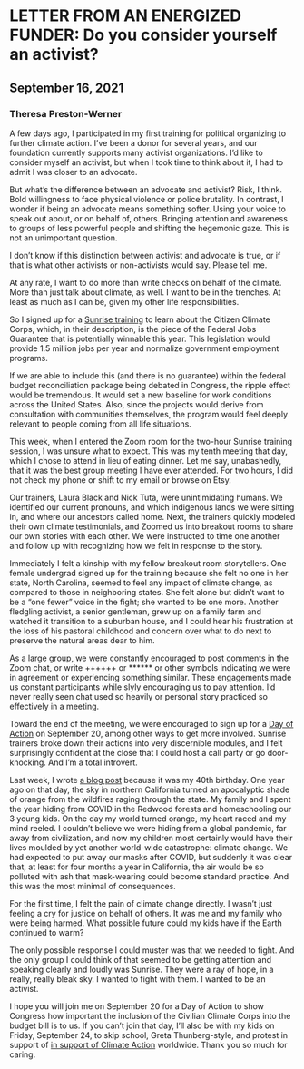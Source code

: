 
# LETTER FROM AN ENERGIZED FUNDER: Do you consider yourself an activist? 
## September 16, 2021
### Theresa Preston-Werner

A few days ago, I participated in my first training for political organizing to further climate action. I’ve been a donor for several years, and our foundation currently supports many activist organizations. I’d like to consider myself an activist, but when I took time to think about it, I had to admit I was closer to an advocate. 

But what’s the difference between an advocate and activist? Risk, I think. Bold willingness to face physical violence or police brutality. In contrast, I wonder if being an advocate means something softer. Using your voice to speak out about, or on behalf of, others. Bringing attention and awareness to groups of less powerful people and shifting the hegemonic gaze. This is not an unimportant question. 

I don’t know if this distinction between activist and advocate is true, or if that is what other activists or non-activists would say. Please tell me.

At any rate, I want to do more than write checks on behalf of the climate. More than just talk about climate, as well. I want to be in the trenches. At least as much as I can be, given my other life responsibilities.

So I signed up for a <a href="https://www.sunrisemovement.org/theory-of-change/the-ccc-explained/">Sunrise training</a> to learn about the Citizen Climate Corps, which, in their description, is the piece of the Federal Jobs Guarantee that is potentially winnable this year. This legislation would provide 1.5 million jobs per year and normalize government employment programs. 

If we are able to include this (and there is no guarantee) within the federal budget reconciliation package being debated in Congress, the ripple effect would be tremendous. It would set a new baseline for work conditions across the United States. Also, since the projects would derive from consultation with communities themselves, the program would feel deeply relevant to people coming from all life situations.

This week, when I entered the Zoom room for the two-hour Sunrise training session, I was unsure what to expect. This was my tenth meeting that day, which I chose to attend in lieu of eating dinner. Let me say, unabashedly, that it was the best group meeting I have ever attended. For two hours, I did not check my phone or shift to my email or browse on Etsy.

Our trainers, Laura Black and Nick Tuta, were unintimidating humans. We identified our current pronouns, and which indigenous lands we were sitting in, and where our ancestors called home. Next, the trainers quickly modeled their own climate testimonials, and Zoomed us into breakout rooms to share our own stories with each other. We were instructed to time one another and follow up with recognizing how we felt in response to the story. 

Immediately I felt a kinship with my fellow breakout room storytellers. One female undergrad signed up for the training because she felt no one in her state, North Carolina, seemed to feel any impact of climate change, as compared to those in neighboring states. She felt alone but didn’t want to be a “one fewer” voice in the fight; she wanted to be one more. Another fledgling activist, a senior gentleman, grew up on a family farm and watched it transition to a suburban house, and I could hear his frustration at the loss of his pastoral childhood and concern over what to do next to preserve the natural areas dear to him.

As a large group, we were constantly encouraged to post comments in the Zoom chat, or write ++++++ or ****** or other symbols indicating we were in agreement or experiencing something similar. These engagements made us constant participants while slyly encouraging us to pay attention. I’d never really seen chat used so heavily or personal story practiced so effectively in a meeting. 

Toward the end of the meeting, we were encouraged to sign up for a <a href="https://www.sunrisemovement.org/september-20th-doa/">Day of Action</a> on September 20, among other ways to get more involved. Sunrise trainers broke down their actions into very discernible modules, and I felt surprisingly confident at the close that I could host a call party or go door-knocking. And I’m a total introvert.

Last week, I wrote <a href="https://prestonwernerventures.com/blog/a-birthday-letter">a blog post</a> because it was my 40th birthday. One year ago on that day, the sky in northern California turned an apocalyptic shade of orange from the wildfires raging through the state. My family and I spent the year hiding from COVID in the Redwood forests and homeschooling our 3 young kids. On the day my world turned orange, my heart raced and my mind reeled. I couldn’t believe we were hiding from a global pandemic, far away from civilization, and now my children most certainly would have their lives moulded by yet another world-wide catastrophe: climate change. We had expected to put away our masks after COVID, but suddenly it was clear that, at least for four months a year in California, the air would be so polluted with ash that mask-wearing could become standard practice. And this was the most minimal of consequences.

For the first time, I felt the pain of climate change directly. I wasn’t just feeling a cry for justice on behalf of others. It was me and my family who were being harmed. What possible future could my kids have if the Earth continued to warm?

The only possible response I could muster was that we needed to fight. And the only group I could think of that seemed to be getting attention and speaking clearly and loudly was Sunrise. They were a ray of hope, in a really, really bleak sky. I wanted to fight with them. I wanted to be an activist.

I hope you will join me on September 20 for a Day of Action to show Congress how important the inclusion of the Civilian Climate Corps into the budget bill is to us. If you can’t join that day, I’ll also be with my kids on Friday, September 24, to skip school, Greta Thunberg-style, and protest in support of <a href="https://fridaysforfuture.org/september24/">in support of Climate Action</a> worldwide. Thank you so much for caring. 
